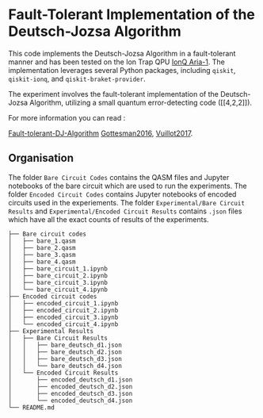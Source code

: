 # Fault-Tolerant Implementation of the Deutsch-Jozsa Algorithm

This code implements the Deutsch-Jozsa Algorithm in a fault-tolerant manner and has been tested on the Ion Trap QPU [IonQ Aria-1](https://ionq.com/quantum-systems/aria). The implementation leverages several Python packages, including `qiskit`, `qiskit-ionq`, and `qiskit-braket-provider`.

The experiment involves the fault-tolerant implementation of the Deutsch-Jozsa Algorithm, utilizing a small quantum error-detecting code \([[4,2,2]]\).


For more information you can read :

[Fault-tolerant-DJ-Algorithm](https://arxiv.org/abs/2412.04791)
[Gottesman2016](https://arxiv.org/abs/1610.03507), 
[Vuillot2017](https://arxiv.org/abs/1705.08957).


## Organisation

The folder `Bare Circuit Codes`  contains the QASM files and Jupyter notebooks of the bare circuit which are used to run the experiments.
The folder `Encoded Circuit Codes` contains Jupyter notebooks of encoded circuits used in the experiements.
The folder `Experimental/Bare Circuit Results` and `Experimental/Encoded Circuit Results` contains `.json` files which have all the exact counts of results of the experiments.

```
├── Bare circuit codes
│   ├── bare_1.qasm
│   ├── bare_2.qasm
│   ├── bare_3.qasm
│   ├── bare_4.qasm
│   ├── bare_circuit_1.ipynb
│   ├── bare_circuit_2.ipynb
│   ├── bare_circuit_3.ipynb
│   └── bare_circuit_4.ipynb
├── Encoded circuit codes
│   ├── encoded_circuit_1.ipynb
│   ├── encoded_circuit_2.ipynb
│   ├── encoded_circuit_3.ipynb
│   └── encoded_circuit_4.ipynb
├── Experimental Results
│   ├── Bare Circuit Results
│   │   ├── bare_deutsch_d1.json
│   │   ├── bare_deutsch_d2.json
│   │   ├── bare_deutsch_d3.json
│   │   └── bare_deutsch_d4.json
│   └── Encoded Circuit Results
│       ├── encoded_deutsch_d1.json
│       ├── encoded_deutsch_d2.json
│       ├── encoded_deutsch_d3.json
│       └── encoded_deutsch_d4.json
└── README.md
```
